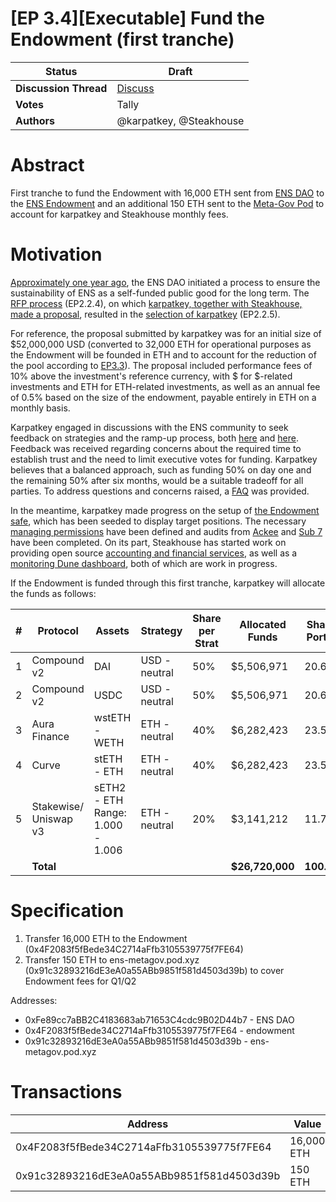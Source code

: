 # [EP 3.4][Executable] Fund the Endowment (first tranche)

| **Status**            | Draft              |
| --------------------- | ----------------------------------- |
| **Discussion Thread** | [Discuss](https://discuss.ens.domains/t/endowment-initiation/15952/1) |
| **Votes**             | Tally                |
| **Authors**             | @karpatkey, @Steakhouse                |

# Abstract

First tranche to fund the Endowment with 16,000 ETH sent from [ENS DAO](https://etherscan.io/address/0xfe89cc7abb2c4183683ab71653c4cdc9b02d44b7) to the [ENS Endowment](https://etherscan.io/address/0x4F2083f5fBede34C2714aFfb3105539775f7FE64) and an additional 150 ETH sent to the [Meta-Gov Pod](https://etherscan.io/address/0x91c32893216dE3eA0a55ABb9851f581d4503d39b) to account for karpatkey and Steakhouse monthly fees.

            
# Motivation

[Approximately one year ago](https://discuss.ens.domains/t/an-ens-endaoment/11756), the ENS DAO initiated a process to ensure the sustainability of ENS as a self-funded public good for the long term. The [RFP process](https://discuss.ens.domains/t/ep2-2-4-social-rfp-ens-endowment/14069) (EP2.2.4), on which [karpatkey, together with Steakhouse, made a proposal](https://discuss.ens.domains/t/updated-endaoment-proposal-karpatkey-steakhouse-financial/14799), resulted in the [selection of  karpatkey](https://discuss.ens.domains/t/social-ep2-2-5-selection-of-an-ens-endowment-fund-manager/15188) (EP2.2.5).

For reference, the proposal submitted by karpatkey was for an initial size of \$52,000,000 USD (converted to 32,000 ETH for operational purposes as the Endowment will be founded in ETH and to account for the reduction of the pool according to [EP3.3](https://discuss.ens.domains/t/ep3-3-executable-sell-eth-into-usdc/15906)). The proposal included performance fees of 10% above the investment's reference currency, with $ for $-related investments and ETH for ETH-related investments, as well as an annual fee of 0.5% based on the size of the endowment, payable entirely in ETH on a monthly basis.

Karpatkey engaged in discussions with the ENS community to seek feedback on strategies and the ramp-up process, both [here](https://discuss.ens.domains/t/social-endowment-initial-conditions-required-steps/15684) and [here](https://discuss.ens.domains/t/endowment-initiation/15952). Feedback was received regarding concerns about the required time to establish trust and the need to limit executive votes for funding. Karpatkey believes that a balanced approach, such as funding 50% on day one and the remaining 50% after six months, would be a suitable tradeoff for all parties. To address questions and concerns raised, a [FAQ](https://discuss.ens.domains/t/endowment-frequently-asked-questions-faq/16228) was provided.

In the meantime, karpatkey made progress on the setup of [the Endowment safe](https://etherscan.io/address/0x4F2083f5fBede34C2714aFfb3105539775f7FE64), which has been seeded to display target positions. The necessary [managing permissions](https://docs.google.com/document/d/11xrliJIveXO6C6twYOrnGJ5QUW0Apr1LCcDY8hOfpuo/edit) have been defined and audits from [Ackee](https://github.com/gnosis/zodiac-modifier-roles/blob/main/packages/evm/docs/ZodiacModifierRolesJanuary2023abch.pdf) and [Sub 7](https://github.com/gnosis/zodiac-modifier-roles/blob/main/packages/evm/docs/ZodiacModifierRolesJanuary2023sub7.pdf) have been completed. On its part, Steakhouse has started work on providing open source [accounting and financial services](https://docs.google.com/document/d/1xS4nXx1G0QCjFS-VdG5yVmVoMa5t1q9_dFZ9N4wGSJ8/edit?usp=sharing), as well as a [monitoring Dune dashboard](https://dune.com/steakhouse/ens-steakhouse), both of which are work in progress.

If the Endowment is funded through this first tranche, karpatkey will allocate the funds as follows:

|#|Protocol|Assets|Strategy|Share per Strat|Allocated Funds|Share of Portfolio|Proj. APR |Proj. Rev|Pool TVL <br>(MM)|
|---|---|---|---|---|---|---|---|---|---|
|1|Compound v2|DAI|USD - neutral|50%|$5,506,971|20.61%|2.21%|$121,704|$560|
|2|Compound v2|USDC|USD - neutral|50%|$5,506,971|20.61%|2.16%|$118,951|$637|
|3|Aura Finance|wstETH - WETH|ETH - neutral|40%|$6,282,423|23.51%|10.38%|$652,116|$208|
|4|Curve|stETH - ETH|ETH - neutral|40%|$6,282,423|23.51%|5.38%|$337,994|$1,653|
|5|Stakewise/ Uniswap v3|sETH2 - ETH Range: 1.000 - 1.006|ETH - neutral|20%|$3,141,212|11.76%|12.77%|$401,133|$65|
||**Total**||||**$26,720,000**|**100.00%**|**6.11%**|**$1,631,897**||




# Specification

 1. Transfer 16,000 ETH to the Endowment (0x4F2083f5fBede34C2714aFfb3105539775f7FE64)
 2. Transfer 150 ETH to ens-metagov.pod.xyz (0x91c32893216dE3eA0a55ABb9851f581d4503d39b) to cover Endowment fees for Q1/Q2

Addresses:
 - 0xFe89cc7aBB2C4183683ab71653C4cdc9B02D44b7 - ENS DAO
 - 0x4F2083f5fBede34C2714aFfb3105539775f7FE64 - endowment 
 - 0x91c32893216dE3eA0a55ABb9851f581d4503d39b  - ens-metagov.pod.xyz

# Transactions

|Address|Value|Function|Argument|Value|
| --- | --- | --- | --- | --- |
|0x4F2083f5fBede34C2714aFfb3105539775f7FE64| 16,000 ETH
|0x91c32893216dE3eA0a55ABb9851f581d4503d39b| 150 ETH
